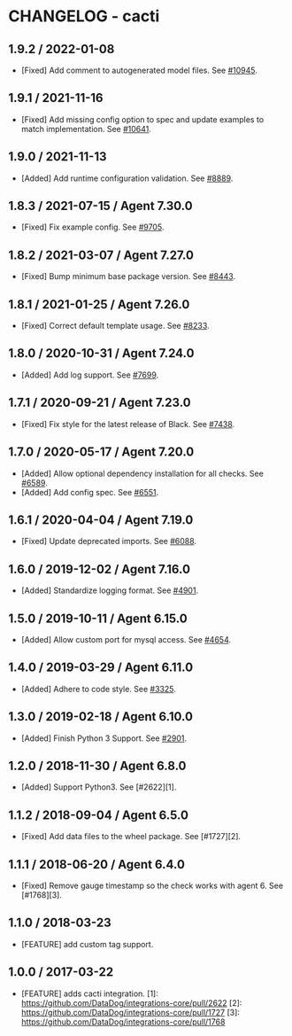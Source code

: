 # CHANGELOG - cacti

## 1.9.2 / 2022-01-08

* [Fixed] Add comment to autogenerated model files. See [#10945](https://github.com/DataDog/integrations-core/pull/10945).

## 1.9.1 / 2021-11-16

* [Fixed] Add missing config option to spec and update examples to match implementation. See [#10641](https://github.com/DataDog/integrations-core/pull/10641).

## 1.9.0 / 2021-11-13

* [Added] Add runtime configuration validation. See [#8889](https://github.com/DataDog/integrations-core/pull/8889).

## 1.8.3 / 2021-07-15 / Agent 7.30.0

* [Fixed] Fix example config. See [#9705](https://github.com/DataDog/integrations-core/pull/9705).

## 1.8.2 / 2021-03-07 / Agent 7.27.0

* [Fixed] Bump minimum base package version. See [#8443](https://github.com/DataDog/integrations-core/pull/8443).

## 1.8.1 / 2021-01-25 / Agent 7.26.0

* [Fixed] Correct default template usage. See [#8233](https://github.com/DataDog/integrations-core/pull/8233).

## 1.8.0 / 2020-10-31 / Agent 7.24.0

* [Added] Add log support. See [#7699](https://github.com/DataDog/integrations-core/pull/7699).

## 1.7.1 / 2020-09-21 / Agent 7.23.0

* [Fixed] Fix style for the latest release of Black. See [#7438](https://github.com/DataDog/integrations-core/pull/7438).

## 1.7.0 / 2020-05-17 / Agent 7.20.0

* [Added] Allow optional dependency installation for all checks. See [#6589](https://github.com/DataDog/integrations-core/pull/6589).
* [Added] Add config spec. See [#6551](https://github.com/DataDog/integrations-core/pull/6551).

## 1.6.1 / 2020-04-04 / Agent 7.19.0

* [Fixed] Update deprecated imports. See [#6088](https://github.com/DataDog/integrations-core/pull/6088).

## 1.6.0 / 2019-12-02 / Agent 7.16.0

* [Added] Standardize logging format. See [#4901](https://github.com/DataDog/integrations-core/pull/4901).

## 1.5.0 / 2019-10-11 / Agent 6.15.0

* [Added] Allow custom port for mysql access. See [#4654](https://github.com/DataDog/integrations-core/pull/4654).

## 1.4.0 / 2019-03-29 / Agent 6.11.0

* [Added] Adhere to code style. See [#3325](https://github.com/DataDog/integrations-core/pull/3325).

## 1.3.0 / 2019-02-18 / Agent 6.10.0

* [Added] Finish Python 3 Support. See [#2901](https://github.com/DataDog/integrations-core/pull/2901).

## 1.2.0 / 2018-11-30 / Agent 6.8.0

* [Added] Support Python3. See [#2622][1].

## 1.1.2 / 2018-09-04 / Agent 6.5.0

* [Fixed] Add data files to the wheel package. See [#1727][2].

## 1.1.1 / 2018-06-20 / Agent 6.4.0

* [Fixed] Remove gauge timestamp so the check works with agent 6. See [#1768][3].

## 1.1.0 / 2018-03-23

* [FEATURE] add custom tag support.

## 1.0.0 / 2017-03-22

* [FEATURE] adds cacti integration.
[1]: https://github.com/DataDog/integrations-core/pull/2622
[2]: https://github.com/DataDog/integrations-core/pull/1727
[3]: https://github.com/DataDog/integrations-core/pull/1768
